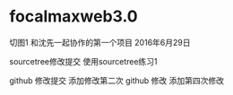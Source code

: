 # focalmaxweb3.0
切图1
和沈先一起协作的第一个项目
2016年6月29日

sourcetree修改提交  使用sourcetree练习1

github 修改提交  添加修改第二次
github 修改      添加第四次修改

